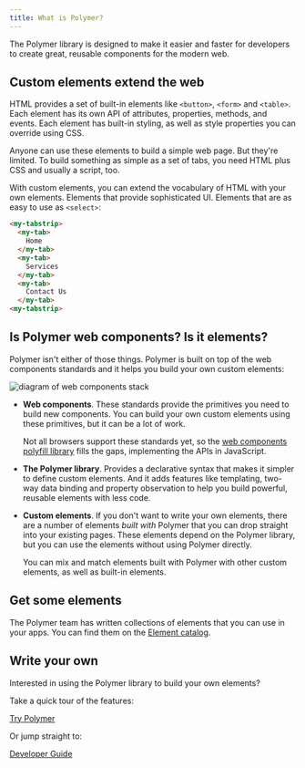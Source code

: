 ```yaml
---
title: What is Polymer?
---
```


The Polymer library is designed to make it easier and faster
for developers to create great, reusable components for the modern web.

## Custom elements extend the web

HTML provides a set of built-in elements like `<button>`, `<form>` and
`<table>`. Each element has its own API of attributes, properties, methods, and
events. Each element has built-in styling, as well as style properties you can
override using CSS.

Anyone can use these elements to build a simple web page. But they're
limited. To build something as simple as a set of tabs, you need HTML
plus CSS and usually a script, too.

With custom elements, you can extend the vocabulary of HTML with your own elements.
Elements that provide sophisticated UI. Elements that are as easy to use as `<select>`:

```html
<my-tabstrip>
  <my-tab>
    Home
  </my-tab>
  <my-tab>
    Services
  </my-tab>
  <my-tab>
    Contact Us
  </my-tab>
<my-tabstrip>
```

## Is Polymer web components? Is it elements?

Polymer isn't either of those things. Polymer is built on top of the web components standards and it helps you build your own custom elements:

![diagram of web components stack](/images/1.0/webcomponents_stack.svg)

*   **Web components**. These standards provide the primitives you
    need to build new components. You can build your own custom elements
    using these primitives, but it can be a lot of work.

    Not all browsers support these standards yet, so the [web components polyfill
    library](http://webcomponents.org/polyfills/) fills the gaps, implementing the APIs in JavaScript.

*   **The Polymer library**. Provides a declarative syntax that
    makes it simpler to define custom elements. And it adds features like
    templating, two-way data binding and property observation to help
    you build powerful, reusable elements with less code.

*   **Custom elements**. If you don't want to write your own elements, there
    are a number of elements _built with_ Polymer that you can drop
    straight into your existing pages. These elements depend on the Polymer
    library, but you can use the elements without using Polymer directly.

    You can mix and match elements built with Polymer with other
    custom elements, as well as built-in elements.

## Get some elements

The Polymer team has written collections of elements that you can use
in your apps. You can find them on the [Element catalog](https://elements.polymer-project.org/).


## Write your own

Interested in using the Polymer library to build your own elements?

Take a quick tour of the features:

<a href="/1.0/docs/devguide/quick-tour" class="blue-button">Try Polymer</a>

Or jump straight to:

<a href="/1.0/docs/devguide/feature-overview" class="blue-button">
  Developer Guide
</a>
